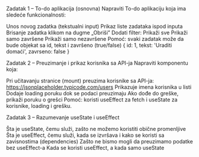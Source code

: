 Zadatak 1 – To-do aplikacija (osnovna)
Napraviti To-do aplikaciju koja ima sledeće funkcionalnosti:

Unos novog zadatka (tekstualni input)
Prikaz liste zadataka ispod inputa
Brisanje zadatka klikom na dugme „Obriši”
Dodati filter:
Prikaži sve
Prikaži samo završene
Prikaži samo nezavršene
Pomoć: svaki zadatak može da bude objekat sa id, tekst i završeno (true/false)
{
id: 1,
tekst: 'Uraditi domaći',
zavrseno: false
}

Zadatak 2 – Preuzimanje i prikaz korisnika sa API-ja
Napraviti komponentu koja:

Pri učitavanju stranice (mount) preuzima korisnike sa API-ja:
https://jsonplaceholder.typicode.com/users
Prikazuje imena korisnika u listi
Dodaje loading poruku dok se podaci preuzimaju
Ako dođe do greške, prikaži poruku o grešci
Pomoć: koristi useEffect za fetch i useState za korisnike, loading i grešku.

Zadatak 3 – Razumevanje useState i useEffect

Šta je useState, čemu služi, zašto ne možemo koristiti obične promenljive
Šta je useEffect, čemu služi, kada se izvršava i kako se koristi sa zavisnostima (dependencies)
Zašto ne bismo mogli da preuzimamo podatke bez useEffect-a
Kada se koristi useEffect, a kada samo useState